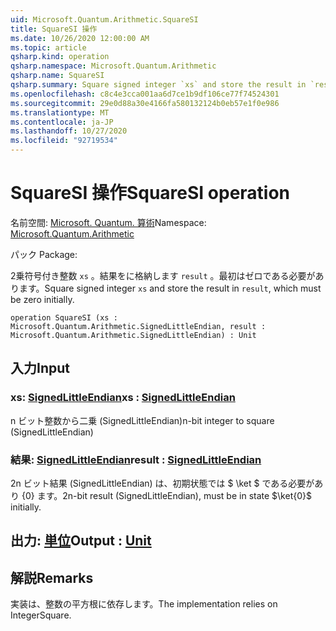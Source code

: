 ```yaml
---
uid: Microsoft.Quantum.Arithmetic.SquareSI
title: SquareSI 操作
ms.date: 10/26/2020 12:00:00 AM
ms.topic: article
qsharp.kind: operation
qsharp.namespace: Microsoft.Quantum.Arithmetic
qsharp.name: SquareSI
qsharp.summary: Square signed integer `xs` and store the result in `result`, which must be zero initially.
ms.openlocfilehash: c8c4e3cca001aa6d7ce1b9df106ce77f74524301
ms.sourcegitcommit: 29e0d88a30e4166fa580132124b0eb57e1f0e986
ms.translationtype: MT
ms.contentlocale: ja-JP
ms.lasthandoff: 10/27/2020
ms.locfileid: "92719534"
---
```

# <a name="squaresi-operation"></a><span data-ttu-id="53d5f-102">SquareSI 操作</span><span class="sxs-lookup"><span data-stu-id="53d5f-102">SquareSI operation</span></span>

<span data-ttu-id="53d5f-103">名前空間: [Microsoft. Quantum. 算術](xref:Microsoft.Quantum.Arithmetic)</span><span class="sxs-lookup"><span data-stu-id="53d5f-103">Namespace: [Microsoft.Quantum.Arithmetic](xref:Microsoft.Quantum.Arithmetic)</span></span>

<span data-ttu-id="53d5f-104">パック [](https://nuget.org/packages/)</span><span class="sxs-lookup"><span data-stu-id="53d5f-104">Package: [](https://nuget.org/packages/)</span></span>


<span data-ttu-id="53d5f-105">2乗符号付き整数 `xs` 。結果をに格納します `result` 。最初はゼロである必要があります。</span><span class="sxs-lookup"><span data-stu-id="53d5f-105">Square signed integer `xs` and store the result in `result`, which must be zero initially.</span></span>

```qsharp
operation SquareSI (xs : Microsoft.Quantum.Arithmetic.SignedLittleEndian, result : Microsoft.Quantum.Arithmetic.SignedLittleEndian) : Unit
```


## <a name="input"></a><span data-ttu-id="53d5f-106">入力</span><span class="sxs-lookup"><span data-stu-id="53d5f-106">Input</span></span>

### <a name="xs--signedlittleendian"></a><span data-ttu-id="53d5f-107">xs: [SignedLittleEndian](xref:Microsoft.Quantum.Arithmetic.SignedLittleEndian)</span><span class="sxs-lookup"><span data-stu-id="53d5f-107">xs : [SignedLittleEndian](xref:Microsoft.Quantum.Arithmetic.SignedLittleEndian)</span></span>

<span data-ttu-id="53d5f-108">n ビット整数から二乗 (SignedLittleEndian)</span><span class="sxs-lookup"><span data-stu-id="53d5f-108">n-bit integer to square (SignedLittleEndian)</span></span>


### <a name="result--signedlittleendian"></a><span data-ttu-id="53d5f-109">結果: [SignedLittleEndian](xref:Microsoft.Quantum.Arithmetic.SignedLittleEndian)</span><span class="sxs-lookup"><span data-stu-id="53d5f-109">result : [SignedLittleEndian](xref:Microsoft.Quantum.Arithmetic.SignedLittleEndian)</span></span>

<span data-ttu-id="53d5f-110">2n ビット結果 (SignedLittleEndian) は、初期状態では $ \ket $ である必要があり {0} ます。</span><span class="sxs-lookup"><span data-stu-id="53d5f-110">2n-bit result (SignedLittleEndian), must be in state $\ket{0}$ initially.</span></span>



## <a name="output--unit"></a><span data-ttu-id="53d5f-111">出力: [単位](xref:microsoft.quantum.lang-ref.unit)</span><span class="sxs-lookup"><span data-stu-id="53d5f-111">Output : [Unit](xref:microsoft.quantum.lang-ref.unit)</span></span>



## <a name="remarks"></a><span data-ttu-id="53d5f-112">解説</span><span class="sxs-lookup"><span data-stu-id="53d5f-112">Remarks</span></span>

<span data-ttu-id="53d5f-113">実装は、整数の平方根に依存します。</span><span class="sxs-lookup"><span data-stu-id="53d5f-113">The implementation relies on IntegerSquare.</span></span>